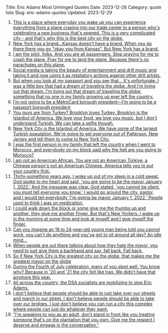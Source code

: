 Title: Eric Adams Most Unhinged Quotes
Date: 2023-12-26
Category: quote lists
Slug: eric-adams-quotes
Updated: 2023-12-29

1. [This is a place where everyday you wake up you can experience everything from a plane crasing into our trade center to a person who's celebrating a new business that's opened. This is a very complicated city - and that's why this is the best city on the globe.](https://www.youtube.com/watch?v=89wMlpMdPkE&ab_channel=PIX11News)
1. [New York has a brand...Kansas doesn't have a brand. When you go there there you go "okay you from Kansas". But New York has a brand.](https://www.youtube.com/watch?v=AVp_20wiQ5U&ab_channel=FREEDOMNEWSTV-NYC-ONEVERYSCENE)
1. [I am the pilot, folks. And you are all passengers. Stop praying for me to crash the plane. Pray for me to land the plane. Because there's no parachutes on this plane.](https://youtu.be/l7y2luXXiqc?t=1308)
1. [Social media is taking the beauty of entertainment and drill music and taking it and now using it as retaliatory actions against other drill artists.](https://www.nyc.gov/office-of-the-mayor/news/401-23/transcript-mayor-adams-hosts-delivers-remarks-summit-social-media)
1. [But when you look at my passport and you see that… It's unfortunate. I was a little boy that had a dream of traveling the globe. And I'm living out that dream. I'm living out that dream of traveling the globe, something that no one in my family growing up ever left the country.](https://www.nyc.gov/office-of-the-mayor/news/948-23/transcript-mayor-adams-holds-in-person-media-availability)
1. [I’m not going to be a MetroCard borough president—I’m going to be a passport borough president](https://nymag.com/intelligencer/2021/11/eric-adams-needs-to-knock-off-the-globetrotting.html)
1. [You guys are from Turkey? Brooklyn loves Turkey. Brooklyn is the Istanbul of America. We love your food, we love you music, but I don't understand Turkish. We can take a selfie though.](https://www.youtube.com/watch?v=ZvMo2tqVO2E&ab_channel=NewYorkPost)
1. [New York City is the Istanbul of America. We have some of the largest Turkish population. We're going to get everyone out of Patterson, New Jersey and tell them to come to New York City.](https://www.nyc.gov/office-of-the-mayor/news/826-23/transcript-mayor-adams-delivers-remarks-flag-raising-ceremony-t-rkiye)
1. [I was the first person in my family that left the country when I went to Morocco, and everybody on my block said why the hell are you going to Morocco?](https://www.nyc.gov/office-of-the-mayor/news/948-23/transcript-mayor-adams-holds-in-person-media-availability)
1. [I am not an American African. You are not an American Türkiye, a Chinese person's not an American Chinese. America tells you to put your country first.](https://www.nyc.gov/office-of-the-mayor/news/826-23/transcript-mayor-adams-delivers-remarks-flag-raising-ceremony-t-rkiye).
1. [Thirty-something years ago, I woke up out of my sleep in a cold sweat. God spoke to my heart and said, 'you are going to be the mayor January 1, 2022.' And the message was clear. God stated, 'you cannot be silent, you must tell everyone you know.' I would go around the city, pastor, and I would tell everybody 'I'm gonna be mayor January 1, 2022.' People used to think I was on medication.](https://www.amny.com/politics/mayor-adams-god-talk-about-god/)
1. [I could walk down the block or some give me the thumbs up and another, they give me another finger. But that's New Yorkers. I wake up in the morning at some time and look at myself and I give myself the finger.](https://www.nyc.gov/office-of-the-mayor/news/985-23/transcript-mayor-adams-continues-get-stuff-done-working-class-new-yorkers-halfway-through)
1. [Can you imagine an 18 to 24‑year‑old young man being told you cannot work, you can't do anything and you've got to sit around all day? An idle mind...](https://www.nyc.gov/office-of-the-mayor/news/986-23/transcript-mayor-adams-hosts-older-adult-town-hall)
1. [When people are out there talking about how they hate the mayor, you need to just give them a backhand and say, fall back. Fall back.](https://www.nyc.gov/office-of-the-mayor/news/986-23/transcript-mayor-adams-hosts-older-adult-town-hall)
1. [So if New York City is the greatest city on the globe, that makes me the greatest mayor on the globe](https://www.nyc.gov/office-of-the-mayor/news/431-23/transcript-mayor-adams-delivers-remarks-flag-raising-ceremony-philippines)
1. [During the Fourth of July celebration, many of you slept well. You know why? Because in '20 and '21 the city felt like Iraq. We didn't have that anymore this year.](https://www.youtube.com/watch?v=gqVk4gItCiA&ab_channel=ForbesBreakingNews)
1. [All across the country, the DSA socialists are mobilizing to stop Eric Adams.](https://jacobin.com/2022/08/eric-adams-war-on-socialism-nyc-dsa-gonzalez-brisport)
1. [I don't believe that people should be able to just take over our streets and march in our street. I don't believe people should be able to take over our bridges. I just don't believe you can run a city this complex where people can just do whatever they want.](https://apnews.com/article/jfk-lax-palestine-protest-israel-airports-dd5981ea903961f77309c27a7b52ed07)
1. ["I'm speaking to you as an adult, don’t stand in front like you treating someone that's on the plantation that you own. Give me the respect I deserve and engage in the conversation."](https://www.politico.com/news/2023/06/30/adams-plantation-owner-holocaust-survivor-00104437)
